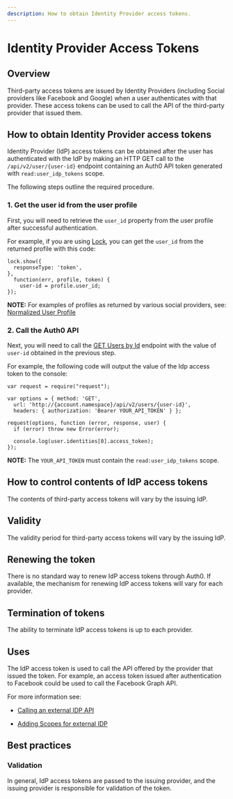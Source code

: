 ```yaml
---
description: How to obtain Identity Provider access tokens.
---
```


# Identity Provider Access Tokens

## Overview

Third-party access tokens are issued by Identity Providers (including Social providers like Facebook and Google) when a user authenticates with that provider. These access tokens can be used to call the API of the third-party provider that issued them.

## How to obtain Identity Provider access tokens

Identity Provider (IdP) access tokens can be obtained after the user has authenticated with the IdP by making an HTTP GET call to the `/api/v2/user/{user-id}` endpoint containing an Auth0 API token generated with  `read:user_idp_tokens` scope. 

The following steps outline the required procedure.

### 1. Get the user id from the user profile

First, you will need to retrieve the `user_id` property from the user profile after successful authentication.

For example, if you are using [Lock](/libraries/lock), you can get the `user_id` from the returned profile with this code:

```
lock.show({
  responseType: 'token',
}, 
  function(err, profile, token) {
    user-id = profile.user_id;
});
```

**NOTE:** For examples of profiles as returned by various social providers, see: [Normalized User Profile](/user-profile/normalized) 

### 2. Call the Auth0 API

Next, you will need to call the [GET Users by Id](/api/management/v2#!/Users/get_users_by_id) endpoint with the value of `user-id` obtained in the previous step.

For example, the following code will output the value of the Idp access token to the console:

```
var request = require("request");

var options = { method: 'GET',
  url: 'http://{account.namespace}/api/v2/users/{user-id}',
  headers: { authorization: 'Bearer YOUR_API_TOKEN' } };

request(options, function (error, response, user) {
  if (error) throw new Error(error);

  console.log(user.identities[0].access_token);
});
```
**NOTE:** The `YOUR_API_TOKEN` must contain the `read:user_idp_tokens` scope.

## How to control contents of IdP access tokens

The contents of third-party access tokens will vary by the issuing IdP.

## Validity

The validity period for third-party access tokens will vary by the issuing IdP.

## Renewing the token

There is no standard way to renew IdP access tokens through Auth0. If available, the mechanism for renewing IdP access tokens will vary for each provider.

## Termination of tokens

The ability to terminate IdP access tokens is up to each provider.

## Uses

The IdP access token is used to call the API offered by the provider that issued the token. For example, an access token issued after authentication to Facebook could be used to call the Facebook Graph API.

For more information see:

* [Calling an external IDP API](/what-to-do-once-the-user-is-logged-in/calling-an-external-idp-api)

* [Adding Scopes for external IDP](/what-to-do-once-the-user-is-logged-in/adding-scopes-for-an-external-idp)

## Best practices

### Validation

In general, IdP access tokens are passed to the issuing provider, and the issuing provider is responsible for validation of the token.
